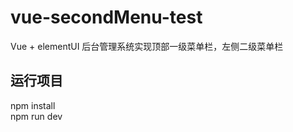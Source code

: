 # vue-secondMenu-test
Vue + elementUI 后台管理系统实现顶部一级菜单栏，左侧二级菜单栏

## 运行项目
npm install <br>
npm run dev
